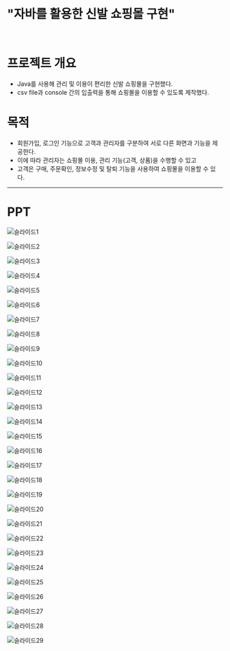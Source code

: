 # **"자바를 활용한 신발 쇼핑몰 구현"**
<br>

# **프로젝트 개요**
- Java를 사용해  관리 및 이용이 편리한 신발 쇼핑몰을 구현했다.
- csv file과 console 간의 입출력을 통해 쇼핑몰을 이용할 수 있도록 제작했다.

# **목적**
- 회원가입, 로그인 기능으로 고객과 관리자를 구분하여 서로 다른 화면과 기능을 제공한다.
- 이에 따라 관리자는 쇼핑몰 이용, 관리 기능(고객, 상품)을 수행할 수 있고
- 고객은 구매, 주문확인, 정보수정 및 탈퇴 기능을 사용하여 쇼핑몰을 이용할 수 있다.

---
# **PPT**

![슬라이드1](https://github.com/Jyassmin/KOSA_mini_project1/assets/88031549/dfe8eda1-bdd2-45cc-b72f-e844cb8a8c8c)

![슬라이드2](https://github.com/Jyassmin/KOSA_mini_project1/assets/88031549/4d1e512a-d39b-4502-b79b-490ce51f6d1c)

![슬라이드3](https://github.com/Jyassmin/KOSA_mini_project1/assets/88031549/b0605add-a24a-4c16-8d90-ea0e9c63d68a)

![슬라이드4](https://github.com/Jyassmin/KOSA_mini_project1/assets/88031549/aa371578-4056-49ed-ae2b-96e3b0fbab09)

![슬라이드5](https://github.com/Jyassmin/KOSA_mini_project1/assets/88031549/2160bc92-808c-4100-b29d-8b5f2b155574)

![슬라이드6](https://github.com/Jyassmin/KOSA_mini_project1/assets/88031549/ca80f5c4-4631-4664-8ddf-e66e5a8a5af3)

![슬라이드7](https://github.com/Jyassmin/KOSA_mini_project1/assets/88031549/90e516eb-9381-431d-9a8e-e6fdf5113522)

![슬라이드8](https://github.com/Jyassmin/KOSA_mini_project1/assets/88031549/6ad160f7-675d-4f0b-956b-008327b3723e)

![슬라이드9](https://github.com/Jyassmin/KOSA_mini_project1/assets/88031549/5871235c-d393-4f29-95f9-2d1ab37ab086)

![슬라이드10](https://github.com/Jyassmin/KOSA_mini_project1/assets/88031549/49a67864-f88d-4634-ad4a-a7119c8b7c19)

![슬라이드11](https://github.com/Jyassmin/KOSA_mini_project1/assets/88031549/f393167c-ea95-40c9-90e9-548fdccdb169)

![슬라이드12](https://github.com/Jyassmin/KOSA_mini_project1/assets/88031549/0bae8cf5-aec7-45e4-9a4b-5a6843705b54)

![슬라이드13](https://github.com/Jyassmin/KOSA_mini_project1/assets/88031549/b59edd06-6c1d-4b9b-be5f-c1c49b64a1e9)

![슬라이드14](https://github.com/Jyassmin/KOSA_mini_project1/assets/88031549/64a3fa6c-971f-4510-a65f-cc47038c2a35)

![슬라이드15](https://github.com/Jyassmin/KOSA_mini_project1/assets/88031549/21e93a50-52a1-4bd9-99c4-e5417d03c4a0)

![슬라이드16](https://github.com/Jyassmin/KOSA_mini_project1/assets/88031549/de897e3a-bcd7-428f-bfab-cde606d681e1)

![슬라이드17](https://github.com/Jyassmin/KOSA_mini_project1/assets/88031549/9c65771a-fd88-4dba-91fb-cd8a45c13515)

![슬라이드18](https://github.com/Jyassmin/KOSA_mini_project1/assets/88031549/0413edd5-ae53-4e72-8aea-fa79007c5a6a)

![슬라이드19](https://github.com/Jyassmin/KOSA_mini_project1/assets/88031549/bffd1279-38ea-4348-9f41-794d41cdbd22)

![슬라이드20](https://github.com/Jyassmin/KOSA_mini_project1/assets/88031549/218be8d7-3eca-4d84-864e-96e71da5a05b)

![슬라이드21](https://github.com/Jyassmin/KOSA_mini_project1/assets/88031549/564bce65-1b42-420c-8b45-8c024202d62b)

![슬라이드22](https://github.com/Jyassmin/KOSA_mini_project1/assets/88031549/9e5f845f-7edd-4ace-8d4c-d67bb790f027)

![슬라이드23](https://github.com/Jyassmin/KOSA_mini_project1/assets/88031549/5a24315a-4d40-496e-9672-5cfaaa3d2951)

![슬라이드24](https://github.com/Jyassmin/KOSA_mini_project1/assets/88031549/5365fbe4-e3aa-463b-8bf4-0d407e019a31)

![슬라이드25](https://github.com/Jyassmin/KOSA_mini_project1/assets/88031549/ee76b067-089b-4f5b-8dbf-5bce195bd557)

![슬라이드26](https://github.com/Jyassmin/KOSA_mini_project1/assets/88031549/a0877689-c9fd-43f8-af8e-93123455c214)

![슬라이드27](https://github.com/Jyassmin/KOSA_mini_project1/assets/88031549/71374c25-8a36-47be-9d3a-36bd0be6b800)

![슬라이드28](https://github.com/Jyassmin/KOSA_mini_project1/assets/88031549/a93d6781-15b0-4137-b865-482779a93024)

![슬라이드29](https://github.com/Jyassmin/KOSA_mini_project1/assets/88031549/c8958177-ba2b-44f6-847d-5af80e257b49)

